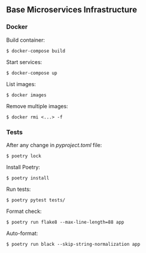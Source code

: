 ## Base Microservices Infrastructure

### Docker

Build container:

```$ docker-compose build```

Start services:

```$ docker-compose up```

List images:

```$ docker images```

Remove multiple images:

```$ docker rmi <...> -f```

### Tests

After any change in *pyproject.toml* file:

```$ poetry lock```

Install Poetry:

```$ poetry install```

Run tests:

```$ poetry pytest tests/```

Format check:

```$ poetry run flake8 --max-line-length=88 app```

Auto-format:

```$ poetry run black --skip-string-normalization app```
